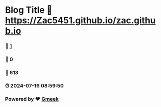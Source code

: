 # Blog Title :link: https://Zac5451.github.io/zac.github.io 
### :page_facing_up: [1](https://Zac5451.github.io/zac.github.io/tag.html) 
### :speech_balloon: 0 
### :hibiscus: 613 
### :alarm_clock: 2024-07-16 08:59:50 
### Powered by :heart: [Gmeek](https://github.com/Meekdai/Gmeek)
